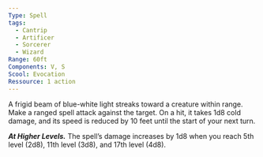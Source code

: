 ```yaml
---
Type: Spell
tags:
  - Cantrip
  - Artificer
  - Sorcerer
  - Wizard
Range: 60ft
Components: V, S
Scool: Evocation
Ressource: 1 action
---
```

A frigid beam of blue-white light streaks toward a creature within range. Make a ranged spell attack against the target. On a hit, it takes 1d8 cold damage, and its speed is reduced by 10 feet until the start of your next turn.

**_At Higher Levels._** The spell’s damage increases by 1d8 when you reach 5th level (2d8), 11th level (3d8), and 17th level (4d8).